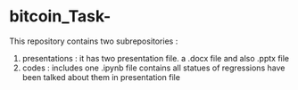 # bitcoin_Task-
This repository contains two subrepositories :
1. presentations : it has two presentation file. a .docx file and also .pptx file
2. codes : includes one .ipynb file contains all statues of regressions have been talked about them in presentation file
